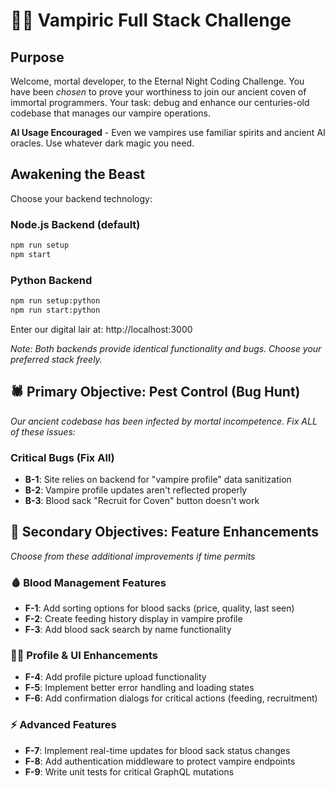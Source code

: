 # 🧛‍♂️ Vampiric Full Stack Challenge

## Purpose

Welcome, mortal developer, to the Eternal Night Coding Challenge. You have been *chosen* to prove your worthiness to join our ancient coven of immortal programmers. Your task: debug and enhance our centuries-old codebase that manages our vampire operations.

**AI Usage Encouraged** - Even we vampires use familiar spirits and ancient AI oracles. Use whatever dark magic you need.

## Awakening the Beast

Choose your backend technology:

### Node.js Backend (default)
```bash
npm run setup
npm start
```

### Python Backend
```bash
npm run setup:python
npm run start:python
```

Enter our digital lair at: http://localhost:3000

*Note: Both backends provide identical functionality and bugs. Choose your preferred stack freely.*

## 🕷️ Primary Objective: Pest Control (Bug Hunt)
*Our ancient codebase has been infected by mortal incompetence. Fix ALL of these issues:*

### Critical Bugs (Fix All)
- **B-1**: Site relies on backend for "vampire profile" data sanitization
- **B-2**: Vampire profile updates aren't reflected properly
- **B-3**: Blood sack "Recruit for Coven" button doesn't work

## 🎯 Secondary Objectives: Feature Enhancements 
*Choose from these additional improvements if time permits*

### 🩸 Blood Management Features
- **F-1**: Add sorting options for blood sacks (price, quality, last seen)
- **F-2**: Create feeding history display in vampire profile
- **F-3**: Add blood sack search by name functionality

### 🧛‍♂️ Profile & UI Enhancements
- **F-4**: Add profile picture upload functionality
- **F-5**: Implement better error handling and loading states
- **F-6**: Add confirmation dialogs for critical actions (feeding, recruitment)

### ⚡ Advanced Features
- **F-7**: Implement real-time updates for blood sack status changes
- **F-8**: Add authentication middleware to protect vampire endpoints
- **F-9**: Write unit tests for critical GraphQL mutations
